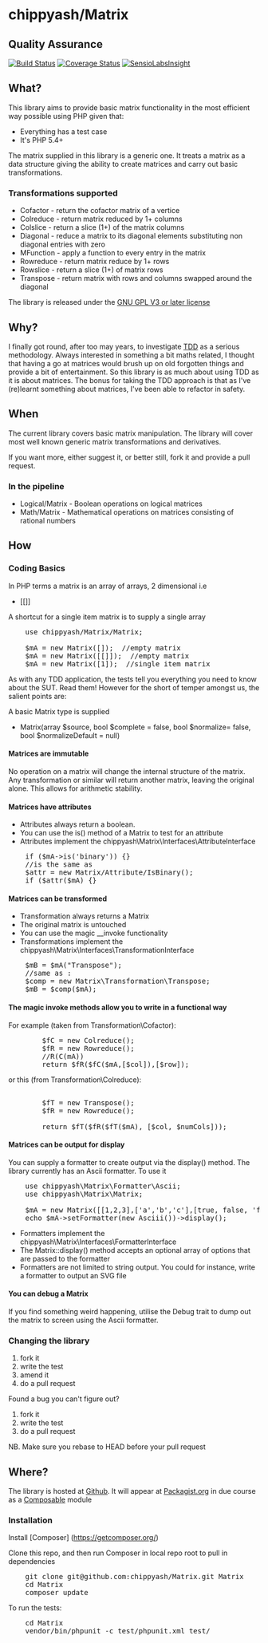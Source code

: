 # chippyash/Matrix

## Quality Assurance

[![Build Status](https://travis-ci.org/chippyash/Matrix.svg?branch=master)](https://travis-ci.org/chippyash/Matrix)
[![Coverage Status](https://coveralls.io/repos/chippyash/Matrix/badge.png)](https://coveralls.io/r/chippyash/Matrix)
[![SensioLabsInsight](https://insight.sensiolabs.com/projects/b8a7e3f8-d33a-435f-a0e7-a4fdfb2e8318/mini.png)](https://insight.sensiolabs.com/projects/b8a7e3f8-d33a-435f-a0e7-a4fdfb2e8318)

## What?

This library aims to provide basic matrix functionality in the most efficient way
possible using PHP given that:

*  Everything has a test case
*  It's PHP 5.4+

The matrix  supplied in this library is a generic one. It treats a matrix as a
data structure giving the ability to create matrices and carry out basic transformations.

### Transformations supported

*  Cofactor - return the cofactor matrix of a vertice
*  Colreduce - return matrix reduced by 1+ columns
*  Colslice - return a slice (1+) of the matrix columns
*  Diagonal - reduce a matrix to its diagonal elements substituting non diagonal entries with zero
*  MFunction - apply a function to every entry in the matrix
*  Rowreduce - return matrix reduce by 1+ rows
*  Rowslice - return a slice (1+) of matrix rows
*  Transpose - return matrix with rows and columns swapped around the diagonal

The library is released under the [GNU GPL V3 or later license](http://www.gnu.org/copyleft/gpl.html)

## Why?

I finally got round, after too may years, to investigate
[TDD](http://en.wikipedia.org/wiki/Test-driven_development) as a serious methodology.
Always interested in something a bit maths related, I thought that having a go at
matrices would brush up on old forgotten things and provide a bit of entertainment.
So this library is as much about using TDD as it is about matrices.  The bonus for
taking the TDD approach is that as I've (re)learnt something about matrices,
I've been able to refactor in safety.

## When

The current library covers basic matrix manipulation.  The library will cover most
well known generic matrix transformations and derivatives.

If you want more, either suggest it, or better still, fork it and provide a pull request.

### In the pipeline

*  Logical/Matrix - Boolean operations on logical matrices
*  Math/Matrix - Mathematical operations on matrices consisting of rational numbers

## How

### Coding Basics

In PHP terms a matrix is an array of arrays, 2 dimensional i.e

-  [[]]


A shortcut for a single item matrix is to supply a single array

<pre>
    use chippyash/Matrix/Matrix;

    $mA = new Matrix([]);  //empty matrix
    $mA = new Matrix([[]]);  //empty matrix
    $mA = new Matrix([1]);  //single item matrix
</pre>

As with any TDD application, the tests tell you everything you need to know about
the SUT.  Read them!  However for the short of temper amongst us, the salient
points are:

A basic Matrix type is supplied

*  Matrix(array $source, bool $complete = false, bool $normalize= false, bool $normalizeDefault = null)

#### Matrices are immutable

No operation on a matrix will change the internal structure of the matrix.  Any
transformation or similar will return another matrix, leaving the original alone.
This allows for arithmetic stability.

#### Matrices have attributes

*  Attributes always return a boolean.
*  You can use the is() method of a Matrix to test for an attribute
*  Attributes implement the chippyash\Matrix\Interfaces\AttributeInterface

<pre>
    if ($mA->is('binary')) {}
    //is the same as
    $attr = new Matrix/Attribute/IsBinary();
    if ($attr($mA) {}
</pre>

#### Matrices can be transformed

*  Transformation always returns a Matrix
*  The original matrix is untouched
*  You can use the magic __invoke functionality
*  Transformations implement the chippyash\Matrix\Interfaces\TransformationInterface

<pre>
    $mB = $mA("Transpose");
    //same as :
    $comp = new Matrix\Transformation\Transpose;
    $mB = $comp($mA);
</pre>

#### The magic invoke methods allow you to write in a functional way

For example (taken from Transformation\Cofactor):

<pre>
        $fC = new Colreduce();
        $fR = new Rowreduce();
        //R(C(mA))
        return $fR($fC($mA,[$col]),[$row]);
</pre>

or this (from Transformation\Colreduce):

<pre>

        $fT = new Transpose();
        $fR = new Rowreduce();

        return $fT($fR($fT($mA), [$col, $numCols]));
</pre>

#### Matrices can be output for display

You can supply a formatter to create output via the display() method. The library
currently has an Ascii formatter.  To use it

<pre>
    use chippyash\Matrix\Formatter\Ascii;
    use chippyash\Matrix\Matrix;

    $mA = new Matrix([[1,2,3],['a','b','c'],[true, false, 'foo']]);
    echo $mA->setFormatter(new Asciii())->display();
</pre>

*  Formatters implement the chippyash\Matrix\Interfaces\FormatterInterface
*  The Matrix::display() method accepts an optional array of options that are passed to the formatter
*  Formatters are not limited to string output. You could for instance, write a formatter to output an SVG file

#### You can debug a Matrix

If you find something weird happening, utilise the Debug trait to dump out the
matrix to screen using the Ascii formatter.

### Changing the library

1.  fork it
2.  write the test
3.  amend it
4.  do a pull request

Found a bug you can't figure out?

1.  fork it
2.  write the test
3.  do a pull request

NB. Make sure you rebase to HEAD before your pull request

## Where?

The library is hosted at [Github](https://github.com/chippyash/Matrix). It will
appear at [Packagist.org](https://packagist.org/) in due course as a
[Composable](https://getcomposer.org/) module

### Installation

Install [Composer] (https://getcomposer.org/)

Clone this repo, and then run Composer in local repo root to pull in dependencies

<pre>
    git clone git@github.com:chippyash/Matrix.git Matrix
    cd Matrix
    composer update
</pre>

To run the tests:

<pre>
    cd Matrix
    vendor/bin/phpunit -c test/phpunit.xml test/
</pre>

